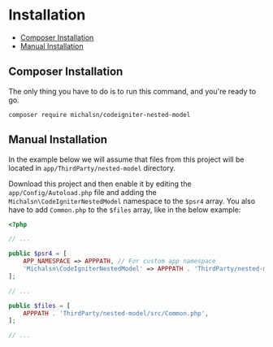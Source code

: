 # Installation

- [Composer Installation](#composer-installation)
- [Manual Installation](#manual-installation)

## Composer Installation

The only thing you have to do is to run this command, and you're ready to go.

```console
composer require michalsn/codeigniter-nested-model
```

## Manual Installation

In the example below we will assume that files from this project will be located in `app/ThirdParty/nested-model` directory.

Download this project and then enable it by editing the `app/Config/Autoload.php` file and adding the `Michalsn\CodeIgniterNestedModel` namespace to the `$psr4` array. You also have to add `Common.php` to the `$files` array, like in the below example:

```php
<?php

// ...

public $psr4 = [
    APP_NAMESPACE => APPPATH, // For custom app namespace
    'Michalsn\CodeIgniterNestedModel' => APPPATH . 'ThirdParty/nested-model/src',
];

// ...

public $files = [
    APPPATH . 'ThirdParty/nested-model/src/Common.php',
];

// ...

```
